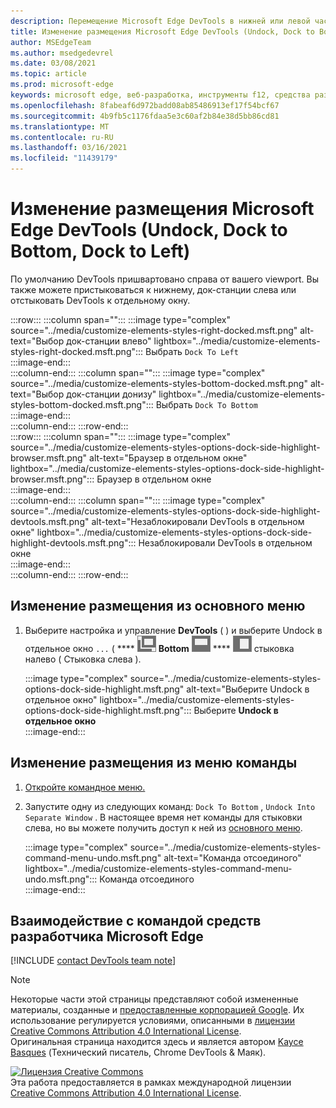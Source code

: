 ```yaml
---
description: Перемещение Microsoft Edge DevTools в нижней или левой части представления или в отдельное окно.
title: Изменение размещения Microsoft Edge DevTools (Undock, Dock to Bottom, Dock to Left)
author: MSEdgeTeam
ms.author: msedgedevrel
ms.date: 03/08/2021
ms.topic: article
ms.prod: microsoft-edge
keywords: microsoft edge, веб-разработка, инструменты f12, средства разработчика
ms.openlocfilehash: 8fabeaf6d972badd08ab85486913ef17f54bcf67
ms.sourcegitcommit: 4b9fb5c1176fdaa5e3c60af2b84e38d5bb86cd81
ms.translationtype: MT
ms.contentlocale: ru-RU
ms.lasthandoff: 03/16/2021
ms.locfileid: "11439179"
---
```

<!-- Copyright Kayce Basques 

   Licensed under the Apache License, Version 2.0 (the "License");
   you may not use this file except in compliance with the License.
   You may obtain a copy of the License at

       https://www.apache.org/licenses/LICENSE-2.0

   Unless required by applicable law or agreed to in writing, software
   distributed under the License is distributed on an "AS IS" BASIS,
   WITHOUT WARRANTIES OR CONDITIONS OF ANY KIND, either express or implied.
   See the License for the specific language governing permissions and
   limitations under the License.  -->

# <a name="change-microsoft-edge-devtools-placement-undock-dock-to-bottom-dock-to-left"></a>Изменение размещения Microsoft Edge DevTools (Undock, Dock to Bottom, Dock to Left)  

По умолчанию DevTools пришвартовано справа от вашего viewport.  Вы также можете пристыковаться к нижнему, док-станции слева или отстыковать DevTools к отдельному окну.  

:::row:::
   :::column span="":::
      :::image type="complex" source="../media/customize-elements-styles-right-docked.msft.png" alt-text="Выбор док-станции влево" lightbox="../media/customize-elements-styles-right-docked.msft.png":::
         Выбрать `Dock To Left`  
      :::image-end:::  
   :::column-end:::
   :::column span="":::
      :::image type="complex" source="../media/customize-elements-styles-bottom-docked.msft.png" alt-text="Выбор док-станции донизу" lightbox="../media/customize-elements-styles-bottom-docked.msft.png":::
         Выбрать `Dock To Bottom`  
      :::image-end:::  
   :::column-end:::
:::row-end:::  
:::row:::
   :::column span="":::
      :::image type="complex" source="../media/customize-elements-styles-options-dock-side-highlight-browser.msft.png" alt-text="Браузер в отдельном окне" lightbox="../media/customize-elements-styles-options-dock-side-highlight-browser.msft.png":::
         Браузер в отдельном окне  
      :::image-end:::  
   :::column-end:::
   :::column span="":::
      :::image type="complex" source="../media/customize-elements-styles-options-dock-side-highlight-devtools.msft.png" alt-text="Незаблокировали DevTools в отдельном окне" lightbox="../media/customize-elements-styles-options-dock-side-highlight-devtools.msft.png":::
         Незаблокировали DevTools в отдельном окне  
      :::image-end:::  
   :::column-end:::
:::row-end:::  

## <a name="change-placement-from-the-main-menu"></a>Изменение размещения из основного меню  

1.  Выберите настройка и управление **DevTools** \( \) и выберите Undock в отдельное окно `...` \( **** ![ Undock \), dock to Bottom \( Dock to ](../media/undock-icon.msft.png) **Bottom** ![ \), ](../media/bottom-icon.msft.png) **** ![ или ](../media/left-icon.msft.png) стыковка налево \( Стыковка слева \).  
    
    :::image type="complex" source="../media/customize-elements-styles-options-dock-side-highlight.msft.png" alt-text="Выберите Undock в отдельное окно" lightbox="../media/customize-elements-styles-options-dock-side-highlight.msft.png":::
       Выберите **Undock в отдельное окно**  
    :::image-end:::  
    
## <a name="change-placement-from-the-command-menu"></a>Изменение размещения из меню команды  

1.  [Откройте командное меню.][DevtoolsCommandMenu]  
1.  Запустите одну из следующих команд: `Dock To Bottom` , `Undock Into Separate Window` .  В настоящее время нет команды для стыковки слева, но вы можете получить доступ к ней из [основного меню](#change-placement-from-the-main-menu).  
    
    :::image type="complex" source="../media/customize-elements-styles-command-menu-undo.msft.png" alt-text="Команда отсоединого" lightbox="../media/customize-elements-styles-command-menu-undo.msft.png":::
       Команда отсоединого  
    :::image-end:::  
    
## <a name="getting-in-touch-with-the-microsoft-edge-devtools-team"></a>Взаимодействие с командой средств разработчика Microsoft Edge  

[!INCLUDE [contact DevTools team note](../includes/contact-devtools-team-note.md)]  

<!-- links -->  

[DevtoolsCommandMenu]: ../command-menu/index.md "Запустите команды с помощью командного меню Microsoft Edge DevTools | Документы Майкрософт"  

> [!NOTE]
> Некоторые части этой страницы представляют собой измененные материалы, созданные и [предоставленные корпорацией Google][GoogleSitePolicies]. Их использование регулируется условиями, описанными в [лицензии Creative Commons Attribution 4.0 International License][CCA4IL].  
> Оригинальная страница [](https://developers.google.com/web/tools/chrome-devtools/customize/placement) находится здесь и является автором [Kayce Basques][KayceBasques] \(Технический писатель, Chrome DevTools \& Маяк\).  

[![Лицензия Creative Commons][CCby4Image]][CCA4IL]  
Эта работа предоставляется в рамках международной лицензии [Creative Commons Attribution 4.0 International License][CCA4IL].  

[CCA4IL]: https://creativecommons.org/licenses/by/4.0  
[CCby4Image]: https://i.creativecommons.org/l/by/4.0/88x31.png  
[GoogleSitePolicies]: https://developers.google.com/terms/site-policies  
[KayceBasques]: https://developers.google.com/web/resources/contributors/kaycebasques  
